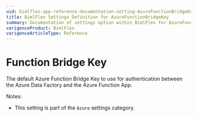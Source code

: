 ```yaml
---
uid: bimlflex-app-reference-documentation-setting-AzureFunctionBridgeKey
title: BimlFlex Settings Definition for AzureFunctionBridgeKey
summary: Documentation of settings option within BimlFlex for AzureFunctionBridgeKey
varigenceProduct: BimlFlex
varigenceArticleType: Reference
---
```


# Function Bridge Key

The default Azure Function Bridge Key to use for authentication between the Azure Data Factory and the Azure Function App.

Notes:

* This setting is part of the `Azure` settings category.

